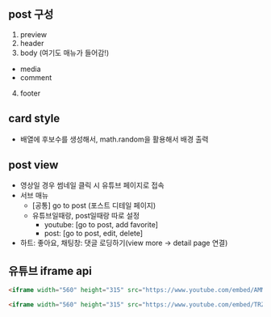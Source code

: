 ## post 구성
1. preview
2. header
3. body (여기도 매뉴가 들어감!)
  - media
  - comment
4. footer

## card style
- 배열에 후보수를 생성해서, math.random을 활용해서 배경 출력


## post view
- 영상일 경우 썸네일 클릭 시 유튜브 페이지로 접속
- 서브 매뉴
  - [공통] go to post (포스트 디테일 페이지)
  - 유튜브일때랑, post일때랑 따로 설정
    - youtube: [go to post, add favorite]
    - post: [go to post, edit, delete]
- 하트: 좋아요, 채팅창: 댓글 로딩하기(view more -> detail page 연결)

## 유튜브 iframe api

``` html
<iframe width="560" height="315" src="https://www.youtube.com/embed/AMM9gikcGdY" frameborder="0" allow="accelerometer; autoplay; clipboard-write; encrypted-media; gyroscope; picture-in-picture" allowfullscreen></iframe>

<iframe width="560" height="315" src="https://www.youtube.com/embed/TRZl3cVTwAY" frameborder="0" allow="accelerometer; autoplay; clipboard-write; encrypted-media; gyroscope; picture-in-picture" allowfullscreen></iframe>
```